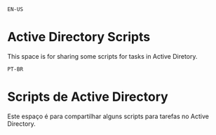 `EN-US`
# Active Directory Scripts

This space is for sharing some scripts for tasks in Active Diretory.


`PT-BR`
# Scripts de Active Directory

Este espaço é para compartilhar alguns scripts para tarefas no Active Directory.